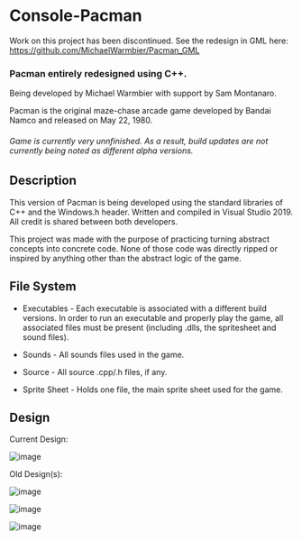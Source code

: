 # Console-Pacman

 Work on this project has been discontinued. See the redesign in GML here: https://github.com/MichaelWarmbier/Pacman_GML

### Pacman entirely redesigned using C++. 

Being developed by Michael Warmbier with support by Sam Montanaro.

Pacman is the original maze-chase arcade game developed by Bandai Namco and released on May 22, 1980.

###### Game is currently very unnfinished. As a result, build updates are _not_ currently being noted as different alpha versions.

## Description

This version of Pacman is being developed using the standard libraries of C++ and the Windows.h header. Written and compiled in Visual Studio 2019. All credit is shared between both developers.

This project was made with the purpose of practicing turning abstract concepts into concrete code. None of those code was directly ripped or inspired by anything other than the abstract logic of the game. 

## File System

* Executables - Each executable is associated with a different build versions. In order to run an executable and properly play the game, all associated files must be present (including .dlls, the spritesheet and sound files).

* Sounds - All sounds files used in the game.

* Source - All source .cpp/.h files, if any.

* Sprite Sheet - Holds one file, the main sprite sheet used for the game.


## Design

Current Design:

![image](https://cdn.discordapp.com/attachments/531619328760610826/634410502864240640/unknown.png)

Old Design(s):

![image](https://user-images.githubusercontent.com/44079959/61318267-aa153c80-a7d2-11e9-888c-a5aa10c4a3e1.png)

![image](https://user-images.githubusercontent.com/44079959/59776884-93d29a00-9281-11e9-8e7e-636f6c5d5833.png)

![image](https://user-images.githubusercontent.com/44079959/59776935-aa78f100-9281-11e9-9c64-e8aadf9b4e88.png)
